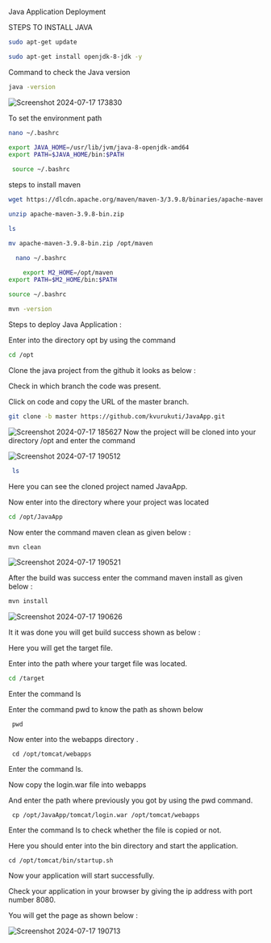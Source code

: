 Java Application Deployment 

STEPS TO INSTALL JAVA
   ```bash
  sudo apt-get update
``` 
   ```bash
   sudo apt-get install openjdk-8-jdk -y

``` 
Command to check the Java version
   ```bash
  java -version
``` 
![Screenshot 2024-07-17 173830](https://github.com/user-attachments/assets/8fd010a8-f7a6-4157-88d0-3d80793df1c6)

To set the environment path 
   ```bash
   nano ~/.bashrc
``` 
   ```bash
   export JAVA_HOME=/usr/lib/jvm/java-8-openjdk-amd64
export PATH=$JAVA_HOME/bin:$PATH
  
``` 
   ```bash
    source ~/.bashrc
``` 
steps to install maven 
   ```bash
  wget https://dlcdn.apache.org/maven/maven-3/3.9.8/binaries/apache-maven-3.9.8-bin.zip
``` 
   ```bash
  unzip apache-maven-3.9.8-bin.zip
``` 
```bash
ls
``` 
```bash
mv apache-maven-3.9.8-bin.zip /opt/maven 
``` 
```bash
  nano ~/.bashrc  
``` 
```bash
    export M2_HOME=/opt/maven
export PATH=$M2_HOME/bin:$PATH
``` 


```bash
source ~/.bashrc
``` 
```bash
mvn -version
``` 
Steps to deploy Java Application : 

  Enter into the directory opt by using the command 
 
```bash
cd /opt
```
  Clone the java project from the github it looks as  below : 

 

Check in which branch the code was present.

Click on code and copy the URL of the master branch.

 ```bash
git clone -b master https://github.com/kvurukuti/JavaApp.git
```                      
 ![Screenshot 2024-07-17 185627](https://github.com/user-attachments/assets/50004c65-33b3-4bfa-901e-e36f410fda7a)
Now the project will be cloned into your directory /opt and enter the command 

![Screenshot 2024-07-17 190512](https://github.com/user-attachments/assets/4199f7ed-8c95-48e5-bdac-3fb670a9c8fa)


  ```bash
   ls
```

                    
Here you can see the cloned project named JavaApp.

Now enter into the directory where your project was located

```bash
cd /opt/JavaApp
```

                             
 Now enter the command  maven clean as given below :  

```bash
mvn clean
```
![Screenshot 2024-07-17 190521](https://github.com/user-attachments/assets/8165a43b-2b56-4279-b38d-d22794b087dc)



After the build was success enter the command maven install as given below : 


   ```bash
  mvn install
```
![Screenshot 2024-07-17 190626](https://github.com/user-attachments/assets/441d6b24-1663-40b0-868c-158127a89499)




  It it was done you will get build success shown as below : 

 

Here you will get the target file.

Enter into the path where your target file was located.


     
```bash
cd /target
```
 
Enter the command   ls      
     
 Enter the command pwd to know the path as shown below        

     pwd 



Now enter into the webapps directory .


  

  
     cd /opt/tomcat/webapps

Enter the command ls.

Now  copy the login.war file into webapps

And enter the path where previously you got by using the pwd command.     

     
     cp /opt/JavaApp/tomcat/login.war /opt/tomcat/webapps         
  Enter the command ls to check whether the file is copied or not.
       
  Here you should enter into the bin directory and start the application.

    cd /opt/tomcat/bin/startup.sh
   

 Now your application will start successfully.

Check your application in your browser by giving the ip address with port number 8080.
                                    
You will get the page as shown below : 
                 

                 

![Screenshot 2024-07-17 190713](https://github.com/user-attachments/assets/835b46b6-4415-4953-8951-001e934700ed)











                                                                                 



                                                                                    


